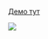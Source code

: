 [Демо тут](https://balance-pl.github.io/react-hook-form-forms/#/property-form)

![](https://balance-pl.github.io/form-state-forms/property-form.png)
